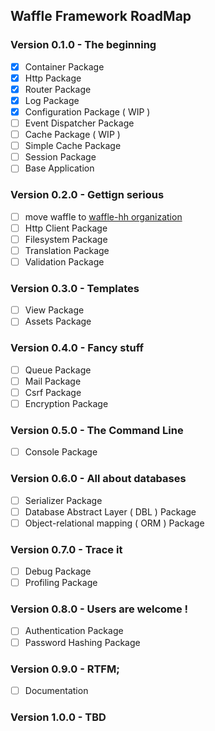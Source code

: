 ## Waffle Framework RoadMap

### Version 0.1.0 - The beginning
- [x] Container Package
- [x] Http Package
- [x] Router Package
- [x] Log Package
- [x] Configuration Package ( WIP )
- [ ] Event Dispatcher Package
- [ ] Cache Package ( WIP )
- [ ] Simple Cache Package
- [ ] Session Package
- [ ] Base Application

### Version 0.2.0 - Gettign serious
- [ ] move waffle to [waffle-hh organization](https://github.com/waffle-hh)
- [ ] Http Client Package
- [ ] Filesystem Package
- [ ] Translation Package
- [ ] Validation Package

### Version 0.3.0 - Templates
- [ ] View Package
- [ ] Assets Package

### Version 0.4.0 - Fancy stuff 
- [ ] Queue Package
- [ ] Mail Package
- [ ] Csrf Package
- [ ] Encryption Package

### Version 0.5.0 - The Command Line
- [ ] Console Package

### Version 0.6.0 - All about databases
- [ ] Serializer Package
- [ ] Database Abstract Layer ( DBL ) Package
- [ ] Object-relational mapping ( ORM ) Package

### Version 0.7.0 - Trace it 
- [ ] Debug Package
- [ ] Profiling Package

### Version 0.8.0 - Users are welcome !
- [ ] Authentication Package
- [ ] Password Hashing Package

### Version 0.9.0 - RTFM;
- [ ] Documentation

### Version 1.0.0 - TBD